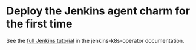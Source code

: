# Deploy the Jenkins agent charm for the first time

See the [full Jenkins tutorial](https://charmhub.io/jenkins-k8s/docs/tutorial-getting-started) in the jenkins-k8s-operator documentation.